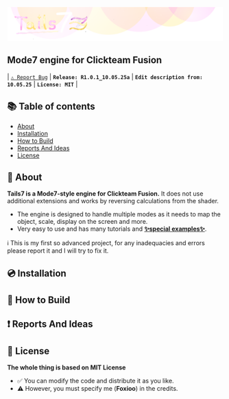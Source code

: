 <div>
  <a href="https://github.com/FoxiooOfficial/Tails7">
    <img src="Documentation/Media/MD/Banner.png" alt="Banner">
  </a>

  <h2>Mode7 engine for Clickteam Fusion</h2>

  | <a href="https://github.com/FoxiooOfficial/FoxiooShaderPack/issues" class="_LinkButton">`⚠️ Report Bug`</a> | **`Release: R1.0.1_10.05.25a`** | **`Edit description from: 10.05.25`** | **`License: MIT`** |
</div>

## 📚 Table of contents
- [About](#-about)
- [Installation](#-installation)
- [How to Build](#-how-to-build)
- [Reports And Ideas](#-reports-and-ideas)
- [License](#-license)

## 🦊 About

**Tails7 is a Mode7-style engine for Clickteam Fusion.** It does not use additional extensions and works by reversing calculations from the shader.

- The engine is designed to handle multiple modes as it needs to map the object, scale, display on the screen and more.
- Very easy to use and has many tutorials and <a href="https://foxioo.itch.io/tails7examples">**✨special examples✨**</a>.

ℹ️ This is my first so advanced project, for any inadequacies and errors please report it and I will try to fix it.

## 💿 Installation

## 📝 How to Build

## ❗ Reports And Ideas

## 📑 License

**The whole thing is based on MIT License**

- ✅ You can modify the code and distribute it as you like.
- ⚠️ However, you must specify me (**Foxioo**) in the credits.
